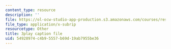 ```yaml
---
content_type: resource
description: ''
file: https://ol-ocw-studio-app-production.s3.amazonaws.com/courses/res-9-003-brains-minds-and-machines-summer-course-summer-2015/54928974c4b95557b69d19ab7955be36_IeD8VXfqPyQ.vtt
file_type: application/x-subrip
resourcetype: Other
title: 3play caption file
uid: 54928974-c4b9-5557-b69d-19ab7955be36
---
```

